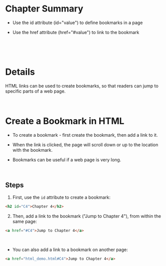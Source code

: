 # Chapter Summary

- Use the id attribute (id="value") to define bookmarks in a page

- Use the href attribute (href="#value") to link to the bookmark

&nbsp;

&nbsp;

# Details

HTML links can be used to create bookmarks, so that readers can jump to specific parts of a web page.

&nbsp;

# Create a Bookmark in HTML

- To create a bookmark - first create the bookmark, then add a link to it.

* When the link is clicked, the page will scroll down or up to the location with the bookmark.

* Bookmarks can be useful if a web page is very long.

&nbsp;

## Steps

1. First, use the `id` attribute to create a bookmark:

```html
<h2 id="C4">Chapter 4</h2>
```

2. Then, add a link to the bookmark ("Jump to Chapter 4"), from within the same page:

```html
<a href="#C4">Jump to Chapter 4</a>
```

&nbsp;

- You can also add a link to a bookmark on another page:

```html
<a href="html_demo.html#C4">Jump to Chapter 4</a>
```
